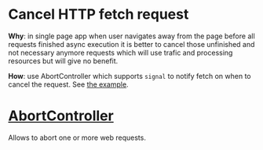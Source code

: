# Cancel HTTP fetch request
**Why**: in single page app when user navigates away from the page before
all requests finished async execution it is better to cancel those
unfinished and not necessary anymore requests which will use trafic and
processing resources but will give no benefit.

**How**: use AbortController which supports `signal` to notify fetch on
when to cancel the request. See [the example](./try-fetch/index.html).


# [AbortController](https://developer.mozilla.org/en-US/docs/Web/API/AbortController)
Allows to abort one or more web requests.
